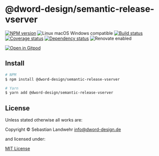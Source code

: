 <!-- TITLE/ -->
# @dword-design/semantic-release-vserver
<!-- /TITLE -->

<!-- BADGES/ -->
[![NPM version](https://img.shields.io/npm/v/@dword-design/semantic-release-vserver.svg)](https://npmjs.org/package/@dword-design/semantic-release-vserver)
![Linux macOS Windows compatible](https://img.shields.io/badge/os-linux%20%7C%C2%A0macos%20%7C%C2%A0windows-blue)
[![Build status](https://img.shields.io/github/workflow/status/dword-design/semantic-release-vserver/build)](https://github.com/dword-design/semantic-release-vserver/actions)
[![Coverage status](https://img.shields.io/coveralls/dword-design/semantic-release-vserver)](https://coveralls.io/github/dword-design/semantic-release-vserver)
[![Dependency status](https://img.shields.io/david/dword-design/semantic-release-vserver)](https://david-dm.org/dword-design/semantic-release-vserver)
![Renovate enabled](https://img.shields.io/badge/renovate-enabled-brightgreen)

[![Open in Gitpod](https://gitpod.io/button/open-in-gitpod.svg)](https://gitpod.io/#https://github.com/dword-design/semantic-release-vserver)
<!-- /BADGES -->

<!-- DESCRIPTION/ -->

<!-- /DESCRIPTION -->

<!-- INSTALL/ -->
## Install

```bash
# NPM
$ npm install @dword-design/semantic-release-vserver

# Yarn
$ yarn add @dword-design/semantic-release-vserver
```
<!-- /INSTALL -->

<!-- LICENSE/ -->
## License

Unless stated otherwise all works are:

Copyright &copy; Sebastian Landwehr <info@dword-design.de>

and licensed under:

[MIT License](https://opensource.org/licenses/MIT)
<!-- /LICENSE -->

